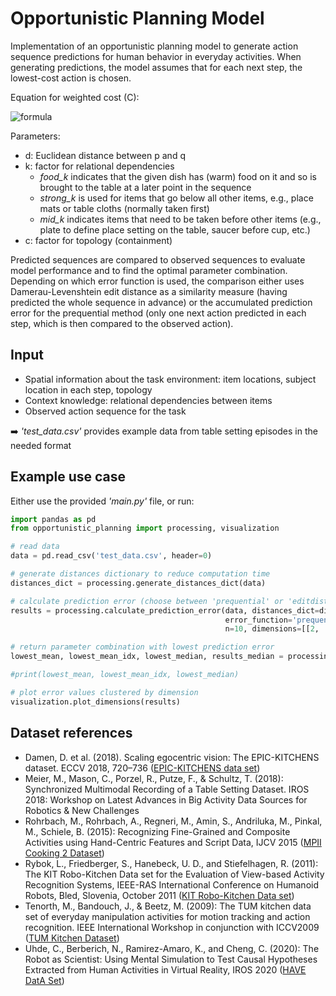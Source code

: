 # Opportunistic Planning Model
Implementation of an opportunistic planning model to generate action sequence predictions for human behavior in everyday activities. When generating predictions, the model assumes that for each next step, the lowest-cost action is chosen.

Equation for weighted cost (C):

![formula](https://render.githubusercontent.com/render/math?math=C_{p,q}%20=%20d(p,%20q)%20^%20k%20\cdot%20c)

Parameters:
- d: Euclidean distance between p and q
- k: factor for relational dependencies
    - *food_k* indicates that the given dish has (warm) food on it and so is brought to the table at a later point in the sequence
    - *strong_k* is used for items that go below all other items, e.g., place mats or table cloths (normally taken first)
    - *mid_k* indicates items that need to be taken before other items (e.g., plate to define place setting on the table, saucer before cup, etc.) 
- c: factor for topology (containment)

Predicted sequences are compared to observed sequences to evaluate model performance and to find the optimal parameter combination. Depending on which error function is used, the comparison either uses Damerau-Levenshtein edit distance as a similarity measure (having predicted the whole sequence in advance) or the accumulated prediction error for the prequential method (only one next action predicted in each step, which is then compared to the observed action).

## Input
- Spatial information about the task environment: item locations, subject location in each step, topology
- Context knowledge: relational dependencies between items
- Observed action sequence for the task

:arrow_right: *'test_data.csv'* provides example data from table setting episodes in the needed format

## Example use case
Either use the provided *'main.py'* file, or run:

``` python
import pandas as pd
from opportunistic_planning import processing, visualization

# read data
data = pd.read_csv('test_data.csv', header=0)

# generate distances dictionary to reduce computation time
distances_dict = processing.generate_distances_dict(data)

# calculate prediction error (choose between 'prequential' or 'editdist')
results = processing.calculate_prediction_error(data, distances_dict=distances_dict, 
                                                error_function='prequential',
                                                n=10, dimensions=[[2, 'xy'],[3, 'xyz']])

# return parameter combination with lowest prediction error
lowest_mean, lowest_mean_idx, lowest_median, results_median = processing.get_lowest_error(results)

#print(lowest_mean, lowest_mean_idx, lowest_median)

# plot error values clustered by dimension
visualization.plot_dimensions(results)

```

## Dataset references
- Damen, D. et al. (2018). Scaling egocentric vision: The EPIC-KITCHENS dataset. ECCV 2018,
720–736  ([EPIC-KITCHENS data set](https://epic-kitchens.github.io/2022))
- Meier, M., Mason, C., Porzel, R., Putze, F., & Schultz, T. (2018): Synchronized Multimodal Recording of a Table Setting Dataset. IROS 2018: Workshop on Latest Advances in Big Activity Data Sources for Robotics & New Challenges
- Rohrbach, M., Rohrbach, A., Regneri, M., Amin, S., Andriluka, M., Pinkal, M., Schiele, B. (2015): Recognizing Fine-Grained and Composite Activities using Hand-Centric Features and Script Data, IJCV 2015 ([MPII Cooking 2 Dataset](https://www.mpi-inf.mpg.de/departments/computer-vision-and-machine-learning/research/human-activity-recognition/mpii-cooking-2-dataset))
- Rybok, L., Friedberger, S., Hanebeck, U. D., and Stiefelhagen, R. (2011): The KIT Robo-Kitchen Data set for the Evaluation of View-based Activity Recognition Systems, IEEE-RAS International Conference on Humanoid Robots, Bled, Slovenia, October 2011 ([KIT Robo-Kitchen Data set](https://cvhci.anthropomatik.kit.edu/~lrybok/projects/kitchen/))
- Tenorth, M., Bandouch, J., & Beetz, M. (2009): The TUM kitchen data set of everyday manipulation activities for motion tracking and action recognition. IEEE International
Workshop in conjunction with ICCV2009 ([TUM Kitchen Dataset](https://ias.in.tum.de/dokuwiki/software/kitchen-activity-data))
- Uhde, C., Berberich, N., Ramirez-Amaro, K., and Cheng, C. (2020): The Robot as Scientist: Using Mental Simulation to Test Causal Hypotheses Extracted from Human Activities in Virtual Reality, IROS 2020 ([HAVE DatA Set](https://www.ce.cit.tum.de/ics/ics-data-sets/have-data-set/))
